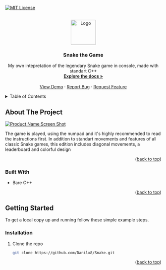 <div id="top"></div>
<!--
*** Thanks for checking out the Best-README-Template. If you have a suggestion
*** that would make this better, please fork the repo and create a pull request
*** or simply open an issue with the tag "enhancement".
*** Don't forget to give the project a star!
*** Thanks again! Now go create something AMAZING! :D
-->



<!-- PROJECT SHIELDS -->
<!--
*** I'm using markdown "reference style" links for readability.
*** Reference links are enclosed in brackets [ ] instead of parentheses ( ).
*** See the bottom of this document for the declaration of the reference variables
*** for contributors-url, forks-url, etc. This is an optional, concise syntax you may use.
*** https://www.markdownguide.org/basic-syntax/#reference-style-links
-->
[![MIT License][license-shield]][license-url]



<!-- PROJECT LOGO -->
<br />
<div align="center">
  <a href="https://github.com/Danilx8/Snake">
    <img src="images/logo.png" alt="Logo" width="80" height="80">
  </a>

<h3 align="center">Snake the Game</h3>

  <p align="center">
    My own intepretation of the legendary Snake game in console, made with standart C++
    <br />
    <a href="https://github.com/Danilx8/Snake"><strong>Explore the docs »</strong></a>
    <br />
    <br />
    <a href="https://github.com/Danilx8/Snake">View Demo</a>
    ·
    <a href="https://github.com/Danilx8/Snake/issues">Report Bug</a>
    ·
    <a href="https://github.com/Danilx8/Snake/issues">Request Feature</a>
  </p>
</div>



<!-- TABLE OF CONTENTS -->
<details>
  <summary>Table of Contents</summary>
  <ol>
    <li>
      <a href="#about-the-project">About The Project</a>
      <ul>
        <li><a href="#built-with">Built With</a></li>
      </ul>
    </li>
    <li>
      <a href="#getting-started">Getting Started</a>
      <ul>
        <li><a href="#prerequisites">Prerequisites</a></li>
        <li><a href="#installation">Installation</a></li>
      </ul>
    </li>
    <li><a href="#usage">Usage</a></li>
    <li><a href="#roadmap">Roadmap</a></li>
    <li><a href="#contributing">Contributing</a></li>
    <li><a href="#license">License</a></li>
    <li><a href="#contact">Contact</a></li>
    <li><a href="#acknowledgments">Acknowledgments</a></li>
  </ol>
</details>



<!-- ABOUT THE PROJECT -->
## About The Project

[![Product Name Screen Shot][product-screenshot]](https://example.com)

The game is played, using the numpad and it's highly recommended to read the instructions first. In addition to standart movements and features of all classic Snake games, this edition includes diagonal movements, a leaderboard and colorful design  

<p align="right">(<a href="#top">back to top</a>)</p>



### Built With

* Bare C++

<p align="right">(<a href="#top">back to top</a>)</p>



<!-- GETTING STARTED -->
## Getting Started

To get a local copy up and running follow these simple example steps.

### Installation

1. Clone the repo
   ```sh
   git clone https://github.com/Danilx8/Snake.git
   ```

<p align="right">(<a href="#top">back to top</a>)</p>


<!-- MARKDOWN LINKS & IMAGES -->
<!-- https://www.markdownguide.org/basic-syntax/#reference-style-links -->
[contributors-shield]: https://img.shields.io/github/contributors/Danilx8/Snake.svg?style=for-the-badge
[contributors-url]: https://github.com/Danilx8/Snake/graphs/contributors
[forks-shield]: https://img.shields.io/github/forks/Danilx8/Snake.svg?style=for-the-badge
[forks-url]: https://github.com/Danilx8/Snake/network/members
[stars-shield]: https://img.shields.io/github/stars/Danilx8/Snake.svg?style=for-the-badge
[stars-url]: https://github.com/Danilx8/Snake/stargazers
[issues-shield]: https://img.shields.io/github/issues/Danilx8/Snake.svg?style=for-the-badge
[issues-url]: https://github.com/Danilx8/Snake/issues
[license-shield]: https://img.shields.io/github/license/Danilx8/Snake.svg?style=for-the-badge
[license-url]: https://github.com/Danilx8/Snake/blob/master/LICENSE.txt
[linkedin-shield]: https://img.shields.io/badge/-LinkedIn-black.svg?style=for-the-badge&logo=linkedin&colorB=555
[linkedin-url]: https://linkedin.com/in/linkedin_username
[product-screenshot]: images/screenshot.png
